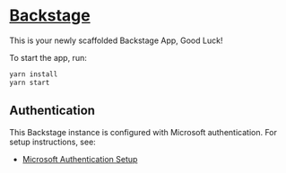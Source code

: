 # [Backstage](https://backstage.io)

This is your newly scaffolded Backstage App, Good Luck!

To start the app, run:

```sh
yarn install
yarn start
```

## Authentication

This Backstage instance is configured with Microsoft authentication. For setup instructions, see:

- [Microsoft Authentication Setup](./docs/microsoft-auth-setup.md)
